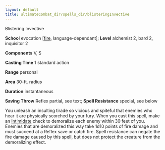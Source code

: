 ```yaml
---
layout: default
title: ultimateCombat_dir/spells_dir/blisteringInvective
---
```

Blistering Invective

**School** evocation [[fire](monsters_dir/creatureTypes#_fire-subtype), language-dependant]; **Level** alchemist 2, bard 2, inquisitor 2

**Components** V, S

**Casting Time** 1 standard action

**Range** personal

**Area** 30-ft. radius

**Duration** instantaneous

**Saving Throw** Reflex partial, see text; **Spell Resistance** special, see below

You unleash an insulting tirade so vicious and spiteful that enemies who hear it are physically scorched by your fury. When you cast this spell, make an [Intimidate](skills_dir/intimidate#_intimidate) check to demoralize each enemy within 30 feet of you. Enemies that are demoralized this way take 1d10 points of fire damage and must succeed at a Reflex save or catch fire. Spell resistance can negate the fire damage caused by this spell, but does not protect the creature from the demoralizing effect.

